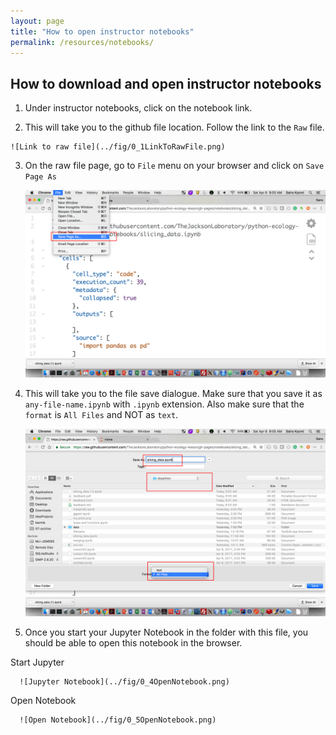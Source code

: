 ```yaml
---
layout: page
title: "How to open instructor notebooks"
permalink: /resources/notebooks/
---
```


## How to download and open instructor notebooks


  1. Under instructor notebooks, click on the notebook link.

  2. This will take you to the github file location. Follow the link to the `Raw` file.

    ![Link to raw file](../fig/0_1LinkToRawFile.png)

  3. On the raw file page, go to `File` menu on your browser and click on `Save Page As`

      ![Save Page As](../fig/0_2SavePageAs.png)

  4. This will take you to the file save dialogue. Make sure that you save it as `any-file-name.ipynb` with `.ipynb` extension. Also make sure that the `format` is `All Files` and NOT as `text`.

      ![Save As All Files](../fig/0_3SaveAsAllFiles.png)

  5. Once you start your Jupyter Notebook in the folder with this file, you should be able to open this notebook in the browser.

  Start Jupyter

      ![Jupyter Notebook](../fig/0_4OpenNotebook.png)

  Open Notebook

      ![Open Notebook](../fig/0_5OpenNotebook.png)
